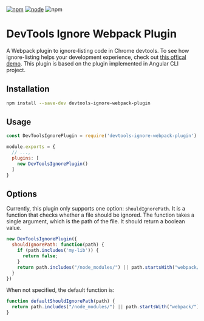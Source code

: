 [![npm][npm]][npm-url]
[![node][node]][node-url]
![npm](https://img.shields.io/npm/dw/devtools-ignore-webpack-plugin.svg)

# DevTools Ignore Webpack Plugin

A Webpack plugin to ignore-listing code in Chrome devtools.
To see how ignore-listing helps your development experience, check out [this offical demo](https://developer.chrome.com/blog/devtools-better-angular-debugging/).
This plugin is based on the plugin implemented in Angular CLI project.

## Installation

```bash
npm install --save-dev devtools-ignore-webpack-plugin
```

## Usage

```js
const DevToolsIgnorePlugin = require('devtools-ignore-webpack-plugin')

module.exports = {
  // ...,
  plugins: [
    new DevToolsIgnorePlugin()
  ]
}
```

## Options

Currently, this plugin only supports one option: `shouldIgnorePath`. It is a function that checks whether a file should be ignored. The function takes a single argument, which is the path of the file. It should return a boolean value.

```js
new DevToolsIgnorePlugin({
  shouldIgnorePath: function(path) {
    if (path.includes('my-lib')) {
      return false;
    }
    return path.includes("/node_modules/") || path.startsWith("webpack/");
  }
})
```

When not specified, the default function is:
```js
function defaultShouldIgnorePath(path) {
  return path.includes("/node_modules/") || path.startsWith("webpack/");
}
```

[npm]: https://img.shields.io/npm/v/devtools-ignore-webpack-plugin.svg
[npm-url]: https://npmjs.com/package/devtools-ignore-webpack-plugin

[node]: https://img.shields.io/node/v/devtools-ignore-webpack-plugin.svg
[node-url]: https://nodejs.org